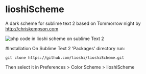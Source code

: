 lioshiScheme
======================

A dark scheme for sublime text 2 based on Tommorrow night by http://chriskempson.com

![php code in lioshi scheme on sublime Text 2](https://raw.github.com/lioshi/lioshiScheme/master/images/example.png)

#Installation
On Sublime Text 2 'Packages' directory run:

	git clone https://github.com/lioshi/lioshiScheme.git

Then select it in Preferences > Color Scheme > lioshiScheme